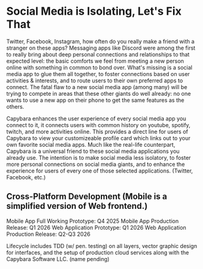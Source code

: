 # Social Media is Isolating, Let's Fix That

Twitter, Facebook, Instagram, how often do you really make a friend with a stranger on these apps? Messaging apps like Discord were among the first to really bring about deep personal connections and relationships to that expected level: the basic comforts we feel from meeting a new person online with something in common to bond over. What's missing is a social media app to glue them all together, to foster connections based on user activities & interests, and to route users to their own preferred apps to connect. The fatal flaw to a new social media app (among many) will be trying to compete in areas that these other giants do well already: no one wants to use a new app on their phone to get the same features as the others. 

Capybara enhances the user experience of every social media app you connect to it, it connects users with common history on youtube, spotify, twitch, and more activities online. This provides a direct line for users of Capybara to view your customizeable profile card which links out to your own favorite social media apps. Much like the real-life counterpart, Capybara is a universal friend to these social media applications you already use. The intention is to make social media less isolatory, to foster more personal connections on social media giants, and to enhance the experience for users of every one of those selected applications. (Twitter, Facebook, etc.)

## Cross-Platform Development (Mobile is a simplified version of Web frontend.)

Mobile App Full Working Prototype: Q4 2025
Mobile App Production Release: Q1 2026
Web Application Prototype: Q1 2026
Web Application Production Release: Q2-Q3 2026

Lifecycle includes TDD (w/ pen. testing) on all layers, vector graphic design for interfaces, and the setup of production cloud services along with the Capybara Software LLC. (name pending)
